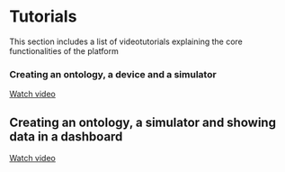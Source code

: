 Tutorials
============================

This section includes a list of videotutorials explaining the core functionalities of the platform

### Creating an ontology, a device and a simulator

[Watch video](http://sofia2.org/owncloud/public.php?service=files&t=cfdf9dda4afaaeee03925188bb3e54af)

## Creating an ontology, a simulator and showing data in a dashboard
[Watch video](../how-to-execute-local/README.md)

